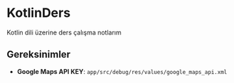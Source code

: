 # KotlinDers
Kotlin dili üzerine ders çalışma notlarım

## Gereksinimler

- **Google Maps API KEY**: `app/src/debug/res/values/google_maps_api.xml`
